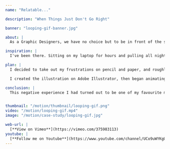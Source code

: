 ```yaml
---
name: "Relatable..."

description: "When Things Just Don't Go Right"

banner: "looping-gif-banner.jpg"

about: |
  As a Graphic Designers, we have no choice but to be in front of the screen for hours and hours. Your laptop can be your friend in the Design industry, but it can also be your enemy when something doesn't go right.

inspiration: |
  I've been there. Sitting on my laptop for hours and pulling all nighters to complete several tasks. When you don't get the results you hope for, or when you're having a creative block, you can feel frustrated to say the least. In these situations, coffee can be your best friend.

plan: |
  I decided to take out my frustrations on pencil and paper, and roughly sketch what I was experiencing at the time as my laptop refused to work. The scenario that you see played out in the video was exactly how I reacted when my laptop decided to shut down while I was working.

  I created the illustration on Adobe Illustrator, then began animating the character's movements on Adobe After Effects.

conclusion: |
  This negative experience I had turned out to be one of my favourite motion pieces. Let this be a lesson to you. Always have a pencil and paper by your side, cause you never know when you'll be inspired to create **relatable**.


thumbnail: "/motion/thumbnail/looping-gif.png"
video: "/motion/looping-gif.mp4"
image: "/motion/case-study/looping-gif.jpg"

web-url: |
  [**View on Vimeo**](https://vimeo.com/375983113)
youtube: |
  [**Follow me on Youtube**](https://www.youtube.com/channel/UCo9uWYKgU5O73NS2jctAfpw)
---
```

